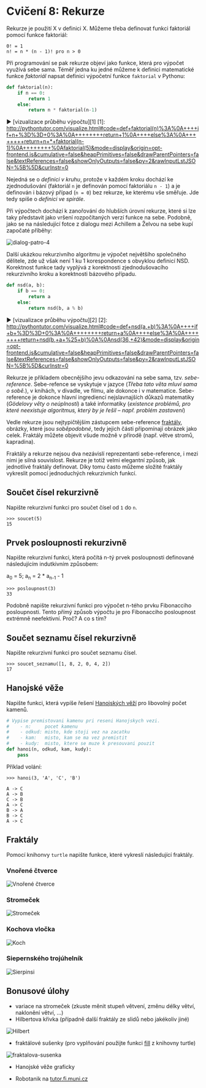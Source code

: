 # Cvičení 8: Rekurze


Rekurze je použití X v definici X. Můžeme třeba definovat funkci
faktoriál pomocí funkce faktoriál:

```
0! = 1
n! = n * (n - 1)! pro n > 0
```

Při programování se pak rekurze objeví jako funkce, která pro výpočet využívá
sebe sama. Téměř jedna ku jedné můžeme k definici matematické funkce
*faktoriál* napsat definici výpočetní funkce `faktorial` v Pythonu:

```python
def faktorial(n):
    if n == 0:
        return 1
    else:
        return n * faktorial(n-1)
```

▶ [vizualizace průběhu výpočtu][1]
[1]: http://pythontutor.com/visualize.html#code=def+faktorial(n)%3A%0A++++if+n+%3D%3D+0%3A%0A++++++++return+1%0A++++else%3A%0A++++++++return+n+*+faktorial(n-1)%0A++++++++%0Afaktorial(5)&mode=display&origin=opt-frontend.js&cumulative=false&heapPrimitives=false&drawParentPointers=false&textReferences=false&showOnlyOutputs=false&py=2&rawInputLstJSON=%5B%5D&curInstr=0

Nejedná se o *definici v kruhu*, protože v každém kroku dochází ke
zjednodušování (faktoriál `n` je definován pomocí faktoriálu `n - 1`) a je
definován i bázový případ (`n = 0`) bez rekurze, ke kterému vše směřuje.
Jde tedy spíše o *definici ve spirále*.

Při výpočtech dochází k zanořování do hlubších úrovní rekurze, které si lze
taky představit jako vršení rozpočítaných verzí funkce na sebe. Podobně, jako
se na následující fotce z dialogu mezi Achillem a Želvou na sebe kupí započaté příběhy:

![dialog-patro-4](img/dialog5-uroven4.png)


Další ukázkou rekurzivního algoritmu je výpočet největšího společného dělitele,
zde už však není 1 ku 1 korespondence s obvyklou definicí NSD. Korektnost
funkce tady vyplývá z korektnosti zjednodušovacího rekurzivního kroku a korektnosti
bázového případu.

```python
def nsd(a, b):
    if b == 0:
        return a
    else:
        return nsd(b, a % b)
```

▶ [vizualizace průběhu výpočtu][2]
[2]: http://pythontutor.com/visualize.html#code=def+nsd(a,+b)%3A%0A++++if+b+%3D%3D+0%3A%0A++++++++return+a%0A++++else%3A%0A++++++++return+nsd(b,+a+%25+b)%0A%0Ansd(36,+42)&mode=display&origin=opt-frontend.js&cumulative=false&heapPrimitives=false&drawParentPointers=false&textReferences=false&showOnlyOutputs=false&py=2&rawInputLstJSON=%5B%5D&curInstr=0


Rekurze je příkladem obecnějšího jevu odkazování na sebe sama, tzv.
*sebe-reference*. Sebe-refence se vyskytuje v jazyce (*Třeba tato věta mluví sama
o sobě.*), v knihách, v divadle, ve filmu, ale dokonce i v matematice. Sebe-reference
je dokonce hlavní ingrediencí nejslavnajších důkazů matematiky (*Gödelovy věty
o neúplnosti*) a také informatiky (*existence problémů, pro které neexistuje
algoritmus, který by je řešil &ndash; např. problém zastavení*)

Vedle rekurze jsou nejtypičtějším zástupcem sebe-reference
[fraktály](https://www.google.cz/search?q=fractals), obrázky,
které jsou *soběpodobné*, tedy jejich části připomínají obrázek jako celek.
Fraktály můžete objevit všude možně v přírodě (např. větve stromů, kapradina).

Fraktály a rekurze nejsou dva nezávislí reprezentanti sebe-reference, i mezi
nimi je silná souvislost. Rekurze je totiž velmi elegantní
způsob, jak jednotlivé fraktály definovat. Díky tomu často můžeme složité
fraktály vykreslit pomocí jednoduchých rekurzivních funkcí.


## Součet čísel rekurzivně

Napište rekurzivní funkci pro součet čísel od `1` do `n`.

```
>>> soucet(5)
15
```

## Prvek posloupnosti rekurzivně

Napište rekurzivní funkci, která počítá n-tý prvek posloupnosti definované
následujícím indutkivním způsobem:

a<sub>0</sub> = 5; a<sub>n</sub> = 2 * a<sub>n-1</sub> - 1

```
>>> posloupnost(3)
33
```

Podobně napište rekurzivní funkci pro výpočet n-tého prvku Fibonacciho
posloupnosti. Tento přímý způsob výpočtu je pro Fibonacciho posloupnost
extrémně neefektivní. Proč? A co s tím?

## Součet seznamu čísel rekurzivně

Napište rekurzivní funkci pro součet seznamu čísel.

```
>>> soucet_seznamu([1, 8, 2, 0, 4, 2])
17
```

## Hanojské věže

Napište funkci, která vypíše řešení
[Hanojských věží](http://www.softschools.com/games/logic_games/tower_of_hanoi/)
pro libovolný počet kamenů.

```python
# Vypise premistovani kamenu pri reseni Hanojskych vezi.
#    - n:     pocet kamenu
#    - odkud: misto, kde stoji vez na zacatku
#    - kam:   misto, kam se ma vez premistit
#    - kudy:  misto, ktere se muze k presouvani pouzit
def hanoi(n, odkud, kam, kudy):
    pass
```

Příklad volání:
```
>>> hanoi(3, 'A', 'C', 'B')

A -> C
A -> B
C -> B
A -> C
B -> A
B -> C
A -> C
```

## Fraktály

Pomocí knihonvy `turtle` napište funkce, které vykreslí následující fraktály.

### Vnořené čtverce

![Vnořené čtverce](img/fractal_squares.png)

### Stromeček
![Stromeček](img/fractal_tree.png)

### Kochova vločka

![Koch](img/fractal_koch.png)

### Siepernského trojúhelník

![Sierpinsi](img/fractal_siepernski.png)


## Bonusové úlohy

* variace na stromeček (zkuste měnit stupeň větvení, změnu délky větví,
  naklonění větví, ...)
* Hilbertova křivka (případně další fraktály ze slidů nebo jakékoliv jiné)

![Hilbert](img/fractal_hilbert.png)

* fraktálové sušenky (pro vyplňování použijte funkci [fill](https://docs.python.org/2/library/turtle.html#turtle.fill) z knihovny turtle)

![fraktalova-susenka](img/susenka.png)

* Hanojské věže graficky

* Robotanik na [tutor.fi.muni.cz](http://tutor.fi.muni.cz)
